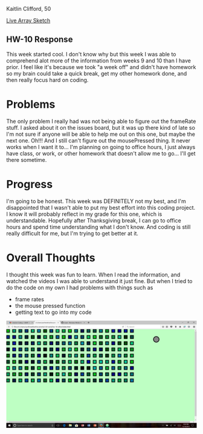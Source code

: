 Kaitlin Clifford, 50

[Live Array Sketch](https://kaitlinclifford.github.io/120-work/hw-10-other/)

## HW-10 Response

This week started cool. I don't know why but this week I was able to comprehend alot more of the information from weeks 9 and 10 than I have prior. I feel like it's because we took "a week off" and didn't have homework so my brain could take a quick break, get my other homework done, and then really focus hard on coding.

# Problems

The only problem I really had was not being able to figure out the frameRate stuff. I asked about it on the issues board, but it was up there kind of late so I'm not sure if anyone will be able to help me out on this one, but maybe the next one.
Oh!!! And I still can't figure out the mousePressed thing. It never works when I want it to... I'm planning on going to office hours, I just always have class, or work, or other homework that doesn't allow me to go... I'll get there sometime.

# Progress

I'm going to be honest. This week was DEFINITELY not my best, and I'm disappointed that I wasn't able to put my best effort into this coding project. I know it will probably reflect in my grade for this one, which is understandable. Hopefully after Thanksgiving break, I can go to office hours and spend time understanding what I don't know. And coding is still really difficult for me, but I'm trying to get better at it.

# Overall Thoughts

I thought this week was fun to learn. When I read the information, and watched the videos I was able to understand it just fine. But when I tried to do the code on my own I had problems with things such as
- frame rates
- the mouse pressed function
- getting text to go into my code

![Picture of my final sketch](images/hw-10-sketch.jpg)
